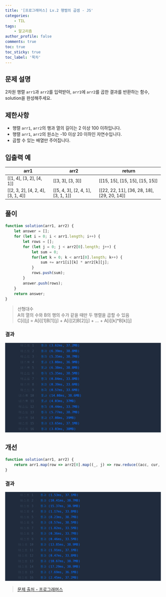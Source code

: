 ```yaml
---
title: '[프로그래머스] Lv.2 행렬의 곱셈 - JS'
categories:
    - TIL
tags:
    - 알고리즘
author_profile: false
comments: true
toc: true
toc_sticky: true
toc_label: '목차'
---
```


## 문제 설명
2차원 행렬 `arr1`과 `arr2`를 입력받아, `arr1`에 `arr2`를 곱한 결과를 반환하는 함수, solution을 완성해주세요.

## 제한사항
* 행렬 `arr1`, `arr2`의 행과 열의 길이는 2 이상 100 이하입니다.
* 행렬 `arr1`, `arr2`의 원소는 -10 이상 20 이하인 자연수입니다.
* 곱할 수 있는 배열만 주어집니다.

## 입출력 예

| arr1                              | arr2                              | return                                     |
|-----------------------------------|-----------------------------------|--------------------------------------------|
| [[1, 4], [3, 2], [4, 1]]          | [[3, 3], [3, 3]]                  | [[15, 15], [15, 15], [15, 15]]             |
| [[2, 3, 2], [4, 2, 4], [3, 1, 4]] | [[5, 4, 3], [2, 4, 1], [3, 1, 1]] | [[22, 22, 11], [36, 28, 18], [29, 20, 14]] |

## 풀이
```javascript
function solution(arr1, arr2) {
    let answer = [];
    for (let i = 0; i < arr1.length; i++) {
        let rows = [];
        for (let j = 0; j < arr2[0].length; j++) {
            let sum = 0;
            for(let k = 0; k < arr1[0].length; k++) {
                sum += arr1[i][k] * arr2[k][j];
            }
            rows.push(sum);
        }
        answer.push(rows);
    }
    return answer;
}
```
> 선형대수  
> A의 열의 수와 B의 행의 수가 같을 때만 두 행렬을 곱할 수 있음  
> C[i][j] = A[i][1]B[1][j] + A[i][2]B[2][j] + ... + A[i][k]*B[k][j]

### 결과
![result1](/assets/images/2023/10/20/algorithm-100-result1.png)

## 개선
```javascript
function solution(arr1, arr2) {
    return arr1.map(row => arr2[0].map((_, j) => row.reduce((acc, cur, k) => acc + cur*arr2[k][j], 0)));
}
```

### 결과
![result2](/assets/images/2023/10/20/algorithm-100-result2.png)

>[문제 출처 - 프로그래머스](https://school.programmers.co.kr/learn/courses/30/lessons/12949)
